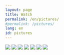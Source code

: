 ```yaml
---
layout: page
title: Watch
permalink: /en/pictures/
#permalink: /pictures/
lang: en
id: pictures
---
```


<div class="row gal">

<!--<a href="#one"><img id="one" class="galimg half" src="../../images/gallery/Anni_Laukkanen_w270.jpg"></a>-->
<div tabindex="0" class="onclick-menu"><img class="galimg half" src="../../images/gallery/Anni_Laukkanen_w270.jpg"></a>
<img class="galimg half" src="../../images/gallery/anni_laukkanen-94_w270.jpg">
<img class="galimg whole" src="../../images/gallery/stage1_w564.jpg">
<img class="galimg half" src="../../images/gallery/anni_laukkanen-57-Redigera-2_w270.jpg">
<img class="galimg half" src="../../images/gallery/anni_laukkanen-208_w270.jpg">
<img class="galimg half" src="../../images/gallery/playing_piano2_rot_w270.jpg">
<img class="galimg half" src="../../images/gallery/playing_piano1_w270.jpg">

</div>


<!--
<div class="galimg" style="border: 0 solid grey;min-height:0px; "></div>
in progress
<br/>
<br/>
<br/>
<br/>
<br/>
<br/>
<br/>

<div class="row gal">
<div class="galimg half">
   <img src="../../images/gallery/Anni_Laukkanen.jpg">
</div>

<div class="galimg half" style="border: 0 solid grey;min-height:0px; ">
   <img src="../../images/gallery/anni_laukkanen-94.jpg" height="100%;">
</div>
<div class="galimg whole" style="border: 0 solid grey;min-height:0px; ">
   <img src="../../images/gallery/stage1.jpg" height="100%;">
</div>
<div class="galimg" style="border: 0 solid grey;min-height:0px; ">
   <img src="../../images/gallery/playing_piano1.jpg" height="100%;">
</div>
<div class="galimg" style="border: 0 solid grey;min-height:0px; ">
   <img src="../../images/gallery/playing_piano2_rot.jpg" height="100%;">
</div>



<div class="galimg" style="border: 0 solid grey;min-height:0px; "></div>
</div>
<div class="row">
  <div style="width:50%;margin:0; float: left;">
  <div class="gradcont">
   <div class="grad"></div>
   <img src="../../images/gallery/Anni_Laukkanen.jpg">
  </div>
  </div>
  <div style="width:50%;margin:0; float: left;">
  <div class="gradcont">
   <div class="grad"></div>
  	<img src="../../images/gallery/anni_laukkanen-94.jpg">
  </div>
  </div>
</div>

<div class="row">
  <div class="gradcont">
   <div class="grad"></div>
   <img src="../../images/gallery/stage1.jpg">
  </div>
 <div style="width:50%;margin:0; float: left;">
  <div class="gradcont">
   <div class="grad"></div>
   <img src="../../images/gallery/playing_piano2_rot.jpg">
  </div>
 </div>
 <div style="width:50%;margin:0; float: left;">
  <div class="gradcont">
   <div class="grad"></div>
   <img src="../../images/gallery/playing_piano1.jpg">
  </div>
 </div>
</div>


-->



<!--


<div class="row">
  <div style="width:50%;margin:0; float: left;">
   <img src="../images/gallery/Anni_Laukkanen.jpg">
  </div>
  <div style="width:50%;margin:0; float: left;">
  	<img src="../images/gallery/anni_laukkanen-94.jpg">
  </div>
</div>
<div class="row">
  <img src="../images/gallery/stage1.jpg">
  <img src="../images/gallery/playing_piano2_rot.jpg">
  <img src="../images/gallery/playing_piano1.jpg">
</div>




<div class="img" style="background: url('../images/gallery/playing_piano1.jpg'
) no-repeat center center; background-size: cover;"><div></div></div>

<div class="img" style="background: url('../images/gallery/playing_piano2_rot.jpg'
) no-repeat center center; background-size: cover;"><div></div></div>

<div class="img" style="background: url('../images/gallery/Anni_Laukkanen.jpg'
) no-repeat center center; background-size: cover;"><div></div></div>

<div class="img" style="background: url('../images/gallery/anni_laukkanen-94.jpg'
) no-repeat center center; background-size: cover;"><div></div></div>

<div class="img" style="background: url('../images/gallery/stage1.jpg'
) no-repeat center center; background-size: cover;"><div></div></div>


-->
